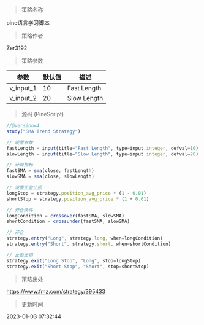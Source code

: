 
> 策略名称

pine语言学习脚本

> 策略作者

Zer3192



> 策略参数



|参数|默认值|描述|
|----|----|----|
|v_input_1|10|Fast Length|
|v_input_2|20|Slow Length|


> 源码 (PineScript)

``` javascript
//@version=4
study("SMA Trend Strategy")

// 设置参数
fastLength = input(title="Fast Length", type=input.integer, defval=10)
slowLength = input(title="Slow Length", type=input.integer, defval=20)

// 计算指标
fastSMA = sma(close, fastLength)
slowSMA = sma(close, slowLength)

// 设置止盈止损
longStop = strategy.position_avg_price * (1 - 0.01)
shortStop = strategy.position_avg_price * (1 + 0.01)

// 开仓条件
longCondition = crossover(fastSMA, slowSMA)
shortCondition = crossunder(fastSMA, slowSMA)

// 开仓
strategy.entry("Long", strategy.long, when=longCondition)
strategy.entry("Short", strategy.short, when=shortCondition)

// 止盈止损
strategy.exit("Long Stop", "Long", stop=longStop)
strategy.exit("Short Stop", "Short", stop=shortStop)

```

> 策略出处

https://www.fmz.com/strategy/395433

> 更新时间

2023-01-03 07:32:44
